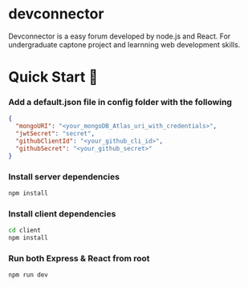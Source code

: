 # devconnector

Devconnector is a easy forum developed by node.js and React.
For undergraduate captone project and learnning web development skills.

 # Quick Start 🚀

### Add a default.json file in config folder with the following

```json
{
  "mongoURI": "<your_mongoDB_Atlas_uri_with_credentials>",
  "jwtSecret": "secret",
  "githubClientId": "<your_github_cli_id>", 
  "githubSecret": "<your_github_secret>"
}
```

### Install server dependencies

```bash
npm install
```

### Install client dependencies

```bash
cd client
npm install
```

### Run both Express & React from root

```bash
npm run dev
```
